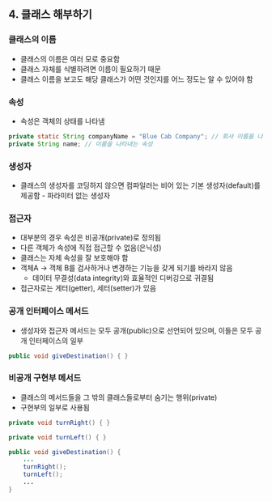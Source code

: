 ## 4. 클래스 해부하기
### 클래스의 이름
  - 클래스의 이름은 여러 모로 중요함
  - 클래스 자체를 식별하려면 이름이 필요하기 때문
  - 클래스 이름을 보고도 해당 클래스가 어떤 것인지를 어느 정도는 알 수 있어야 함
 
### 속성
  - 속성은 객체의 상태를 나타냄
  ```java
  private static String companyName = "Blue Cab Company"; // 회사 이름을 나타내는 속성
  private String name; // 이름을 나타내는 속성
  ```
  
### 생성자
  - 클래스의 생성자를 코딩하지 않으면 컴파일러는 비어 있는 기본 생성자(default)를 제공함 - 파라미터 없는 생성자
  
### 접근자
  - 대부분의 경우 속성은 비공개(private)로 정의됨
  - 다른 객체가 속성에 직접 접근할 수 없음(은닉성)
  - 클래스는 자체 속성을 잘 보호해야 함
  - 객체A -> 객체 B를 검사하거나 변경하는 기능을 갖게 되기를 바라지 않음
    - 데이터 무결성(data integrity)와 효율적인 디버깅으로 귀결됨
  - 접근자로는 게터(getter), 세터(setter)가 있음
  
### 공개 인터페이스 메서드
  - 생성자와 접근자 메서드는 모두 공개(public)으로 선언되어 있으며, 이들은 모두 공개 인터페이스의 일부
  ```java
  public void giveDestination() { }
  ```

### 비공개 구현부 메서드
  - 클래스의 메서드들을 그 밖의 클래스들로부터 숨기는 행위(private)
  - 구현부의 일부로 사용됨
  ```java
  private void turnRight() { }
  
  private void turnLeft() { }
  
  public void giveDestination() {
      ...
      turnRight();
      turnLeft();
      ...
  }
  ```
  
  
